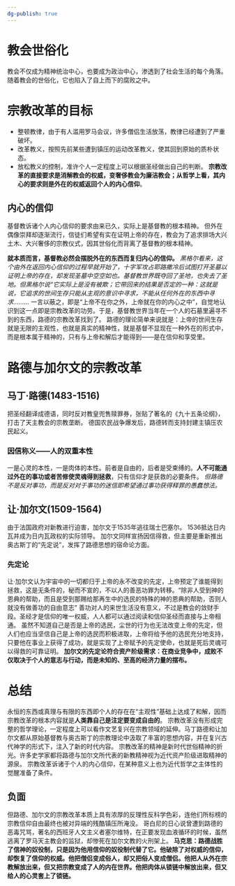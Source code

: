 ```yaml
---
dg-publish: true
---
```

# 教会世俗化
教会不仅成为精神统治中心，也要成为政治中心，渗透到了社会生活的每个角落。随着教会的世俗化，它也陷入了自上而下的腐败之中。
# 宗教改革的目标
- 整顿教律，由于有人滥用罗马会议，许多僧侣生活放荡，教律已经遭到了严重破坏。
- 改革教义，按照先前某些遭到镇压的运动改革教义，使其回到原始的质朴状态。
- 放松教义的控制，准许个人一定程度上可以根据圣经做出自己的判断。
**宗教改革的直接要求是消解教会的权威，变奢侈教会为廉洁教会；从哲学上看，其内心的要求则是外在的权威返回个人的内心信仰**。
## 内心的信仰
基督教诉诸个人内心信仰的要求由来已久，实际上是基督教的根本精神。
但外在偶像崇拜却逐渐流行，信徒们希望有实在证明上帝的存在，教会为了追求排场大兴土木、大兴奢侈的宗教仪式，因其世俗化而背离了基督教的根本精神。

**就本质而言，基督教必然会摆脱外在的东西而复归内心的信仰。**
*黑格尔看来，这个由外在返回内心信仰的过程早就开始了，十字军攻占耶路撒冷后试图打开圣墓以证明上帝的存在，却发现圣墓中空空如也。基督教世界既夺回了圣地，也失去了圣地。但黑格尔说“它实际上是没有被欺；它带回来的结果是否定的一种：这就是说，它追求的世间生存只能从主观的意识中寻求，不能从任何外在的东西中寻求.........*
一言以蔽之，即是“上帝不在你之外，上帝就在你的内心之中”，自觉地认识到这一点即是宗教改革的功劳。于是，基督教世界当年在一个人的石墓里遍寻不到的东西，路德的宗教改革找到了。
路德的理论简单来说就是：上帝的世间生存就是无限的主观性，也就是真实的精神性，就是基督不显现在一种外在的形式中，而是根本属于精神的，只有与上帝和解后才能得到——是在信仰和享受里。
# 路德与加尔文的宗教改革
## 马丁·路德(1483-1516)
把圣经翻译成德语，同时反对教皇兜售赎罪券，张贴了著名的《九十五条论纲》，打击了天主教会的宗教垄断。
德国农民战争爆发后，路德转而支持封建主镇压农民起义。
### 因信称义——人的双重本性
一是心灵的本性，一是肉体的本性。前者是自由的，后者是受束缚的。**人不可能通过外在的事功或者苦修使灵魂得到拯救**，只有信仰才是获救的必要条件。
*但路德不是反对事功，而是反对对于事功的迷信即希望通过事功获得释罪的愚蠢想法。*
## 让·加尔文(1509-1564)
由于法国政府对新教进行迫害，加尔文于1535年逃往瑞士巴塞尔。
1536抵达日内瓦并成为日内瓦政权的实际领导。
加尔文同样宣扬因信得救，但主要是重新推出奥古斯丁的“先定说”，发挥了路德思想的宿命论方面。
### 先定论
让·加尔文认为宇宙中的一切都归于上帝的永不改变的先定，上帝预定了谁能得到拯救，这是无条件的，秘而不宣的，不以人的善恶功罪为转移。“除非人受到神的恩典的帮助，而且是受到那赐给那再生中的选民的特殊的神的恩典的帮助，否则人就没有做善功的自由意志”
善功对人的来世生活没有意义，不过是教会的敛财手段。圣经才是信仰的唯一权威，人人都可以通过阅读和信仰圣经而直接与上帝相通。
虽然不知道自己是否是上帝的选民，尘世的行为也无法改变上帝的先定，但人们也应当坚信自己是上帝的选民而积极进取，上帝将给予他的选民充分地支持，只要他在事业上获得了成功，就是实现了上帝赋予的先定使命，也就是死后灵魂可以得救的可靠证明。
**加尔文的先定论符合资产阶级需求：在商业竞争中，成败不仅取决于个人的意志与行动，而是未知的、至高的经济力量的摆布。**
# 总结
永恒的东西或真理与有限的东西即个人的存在在“主观性”基础上达成了和解，因而宗教改革的根本内容就是**人类靠自己是注定要变成自由的**。
宗教改革没有形成完整的哲学理论，一定程度上可以看作文艺复兴在宗教领域的延伸。马丁路德和让加尔文都从原始基督教与奥古斯丁的宗教理论中汲取了丰富的思想内容，并在复兴古代神学的形式下，注入了新的时代内容。
宗教改革的精神是新时代世俗精神的折光。许多史学家都将路德与加尔文所代表的新教精神视为近代资产阶级进取精神的源泉。
宗教改革诉诸于个人的内心信仰，在某种意义上也为近代哲学之主体性的觉醒准备了条件。
## 负面
但路德、加尔文的宗教改革本质上具有浓厚的反理性反科学色彩，连他们所标榜的宗教信仰自由最终也被对异端的残酷镇压所淹没。
哥白尼的日心说曾遭到路德的恶毒咒骂，著名的西班牙人文主义者塞尔维特，在正要发现血液循环的时候，虽然逃离了罗马天主教会的监狱，却惨死在加尔文教的火刑架上。
**马克思：路德战胜了信神的奴役制，只是因为他用信仰的奴役制代替了它。他破除了对权威的信仰，却恢复了信仰的权威。他把僧侣变成俗人，却又把俗人变成僧侣。他把人从外在宗教解放出来，但又把宗教变成了人的内在世界。他把肉体从锁链中解放出来，但又给人的心灵套上了锁链。**
